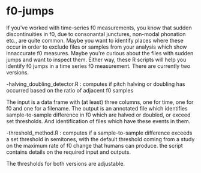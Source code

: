 # f0-jumps
If you've worked with time-series f0 measurements, you know that sudden discontinuities in f0, due to consonantal junctures, non-modal phonation etc., are quite common. 
Maybe you want to identify places where these occur in order to exclude files or samples from your analysis which show innaccurate f0 measures. 
Maybe you're curious about the files with sudden jumps and want to inspect them. 
Either way, these R scripts will help you identify f0 jumps in a time series f0 measurement. There are currently two versions.

-halving_doubling_detector.R : computes if pitch halving or doubling has occurred based on the ratio of adjacent f0 samples

The input is a data frame with (at least) three columns, one for time, one for f0 and one for a filename. 
The output is an annotated file which identifies sample-to-sample difference in f0 which are halved or doubled, or exceed set thresholds. 
And identification of files which have these events in them. 

-threshold_method.R : computes if a sample-to-sample difference exceeds a set threshold in semitones, with the default threshold coming from a study on the maximum rate of f0 change that humans can produce. the script contains details on the required input and outputs. 

The thresholds for both versions are adjustable. 

